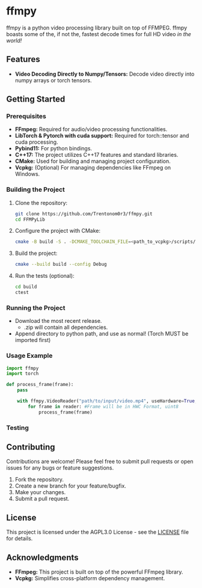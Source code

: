 
# ffmpy

ffmpy is a python video processing library built on top of FFMPEG. 
ffmpy boasts some of the, if not the, fastest decode times for full HD video *in the world!*

## Features
- **Video Decoding Directly to Numpy/Tensors:** Decode video directly into numpy arrays or torch tensors.

## Getting Started

### Prerequisites
- **FFmpeg:** Required for audio/video processing functionalities.
- **LibTorch & Pytorch with cuda support:** Required for torch::tensor and cuda processing.
- **Pybind11:** For python bindings.
- **C++17:** The project utilizes C++17 features and standard libraries.
- **CMake:** Used for building and managing project configuration.
- **Vcpkg:** (Optional) For managing dependencies like FFmpeg on Windows.

### Building the Project

1. Clone the repository:
   ```bash
   git clone https://github.com/Trentonom0r3/ffmpy.git
   cd FFMPyLib
   ```

2. Configure the project with CMake:
   ```bash
   cmake -B build -S . -DCMAKE_TOOLCHAIN_FILE=<path_to_vcpkg>/scripts/buildsystems/vcpkg.cmake
   ```

3. Build the project:
   ```bash
   cmake --build build --config Debug
   ```

4. Run the tests (optional):
   ```bash
   cd build
   ctest
   ```

### Running the Project
- Download the most recent release.
  - .zip will contain all dependencies.
- Append directory to python path, and use as normal! (Torch MUST be imported first)

### Usage Example

```py
import ffmpy
import torch

def process_frame(frame):
    pass

    with ffmpy.VideoReader("path/to/input/video.mp4", useHardware=True, hwType="cuda", as_numpy=False) as reader:
        for frame in reader: #Frame will be in HWC Format, uint8
            process_frame(frame)

```

### Testing

## Contributing
Contributions are welcome! Please feel free to submit pull requests or open issues for any bugs or feature suggestions.

1. Fork the repository.
2. Create a new branch for your feature/bugfix.
3. Make your changes.
4. Submit a pull request.

## License
This project is licensed under the AGPL3.0 License - see the [LICENSE](LICENSE) file for details.

## Acknowledgments
- **FFmpeg:** This project is built on top of the powerful FFmpeg library.
- **Vcpkg:** Simplifies cross-platform dependency management.
